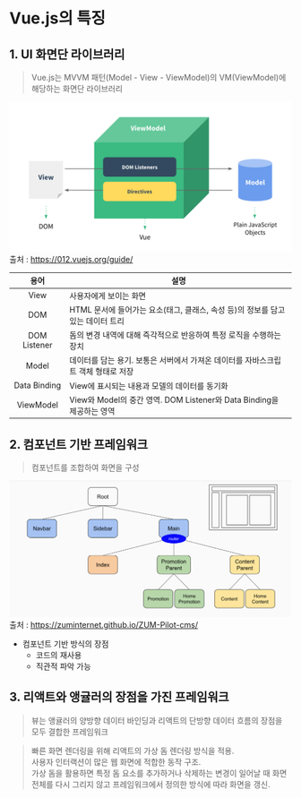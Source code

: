 Vue.js의 특징
====

## 1. UI 화면단 라이브러리
> Vue.js는 MVVM 패턴(Model - View - ViewModel)의 VM(ViewModel)에 해당하는 화면단 라이브러리  

![Vue Framework](/assets/mvvm.png)
출처 : https://012.vuejs.org/guide/

| 용어       | 설명       | 
| :-------------: | ------------- |
| View | 사용자에게 보이는 화면                      |
| DOM | HTML 문서에 들어가는 요소(태그, 클래스, 속성 등)의 정보를 담고 있는 데이터 트리                      |
| DOM Listener | 돔의 변경 내역에 대해 즉각적으로 반응하여 특정 로직을 수행하는 장치                         |
| Model | 데이터를 담는 용기. 보통은 서버에서 가져온 데이터를 자바스크립트 객체 형태로 저장                         |
| Data Binding | View에 표시되는 내용과 모델의 데이터를 동기화 |
| ViewModel | View와 Model의 중간 영역. DOM Listener와 Data Binding을 제공하는 영역 |
## 2. 컴포넌트 기반 프레임워크
> 컴포넌트를 조합하여 화면을 구성

![Vue Framework](/assets/component-structure.png)
출처 : https://zuminternet.github.io/ZUM-Pilot-cms/

- 컴포넌트 기반 방식의 장점
    - 코드의 재사용
    - 직관적 파악 가능

## 3. 리액트와 앵귤러의 장점을 가진 프레임워크
> 뷰는 앵귤러의 양방향 데이터 바인딩과 리액트의 단방향 데이터 흐름의 장점을 모두 결합한 프레임워크  

> 빠른 화면 렌더링을 위해 리액트의 가상 돔 렌더링 방식을 적용.  
> 사용자 인터랙션이 많은 웹 화면에 적합한 동작 구조.  
> 가상 돔을 활용하면 특정 돔 요소를 추가하거나 삭제하는 변경이 일어날 때 화면 전체를 다시 그리지 않고 프레임워크에서 정의한 방식에 따라 화면을 갱신.